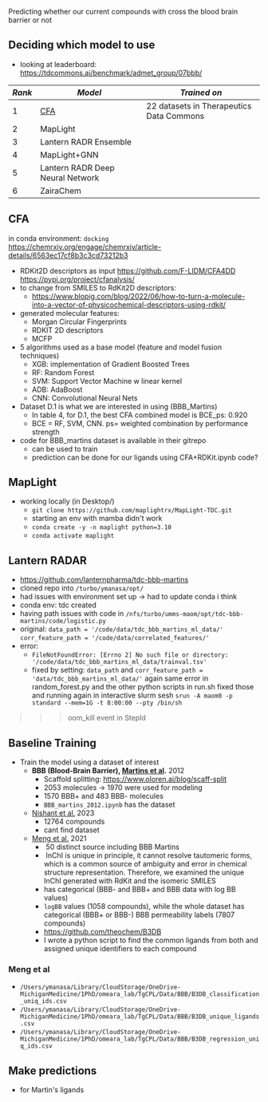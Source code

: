Predicting whether our current compounds with cross the blood brain barrier or not 
## Deciding which model to use
- looking at leaderboard: https://tdcommons.ai/benchmark/admet_group/07bbb/

| ***Rank*** |***Model*** | ***Trained on*** | 
| - | - | - | 
| 1 | [CFA](https://chemrxiv.org/engage/chemrxiv/article-details/6563ec17cf8b3c3cd73212b3) | 22 datasets in Therapeutics Data Commons |
| 2 | MapLight | | 
| 3 | Lantern RADR Ensemble | | 
| 4 | MapLight+GNN | | 
| 5 | Lantern RADR Deep Neural Network | | 
| 6 | ZairaChem | | 

## CFA
in conda environment: `docking`
https://chemrxiv.org/engage/chemrxiv/article-details/6563ec17cf8b3c3cd73212b3
- RDKit2D descriptors as input
https://github.com/F-LIDM/CFA4DD
https://pypi.org/project/cfanalysis/
- to change from SMILES to RdKit2D descriptors: 
	- https://www.blopig.com/blog/2022/06/how-to-turn-a-molecule-into-a-vector-of-physicochemical-descriptors-using-rdkit/
- generated molecular features: 
	- Morgan Circular Fingerprints 
	- RDKIT 2D descriptors
	- MCFP
- 5 algorithms used as a base model (feature and model fusion techniques)
	- XGB: implementation of Gradient Boosted Trees
	- RF: Random Forest
	- SVM: Support Vector Machine w linear kernel 
	- ADB: AdaBoost
	- CNN: Convolutional Neural Nets
- Dataset D.1 is what we are interested in using (BBB_Martins)
	- In table 4, for D.1, the best CFA combined model is BCE_ps: 0.920
	- BCE = RF, SVM, CNN. ps= weighted combination by performance strength 
- code for BBB_martins dataset is available in their gitrepo 
	- can be used to train 
	- prediction can be done for our ligands using CFA+RDKit.ipynb code?
## MapLight
- working locally (in Desktop/)
	- `git clone https://github.com/maplightrx/MapLight-TDC.git`
	- starting an env with mamba didn't work 
	- `conda create -y -n maplight python=3.10`
	- `conda activate maplight`
## Lantern RADAR
- https://github.com/lanternpharma/tdc-bbb-martins
- cloned repo into `/turbo/ymanasa/opt/`
- had issues with environment set up -> had to update conda i think 
- conda env: tdc created 
- having path issues with code in `/nfs/turbo/umms-maom/opt/tdc-bbb-martins/code/logistic.py`
- original:
	 `data_path = '/code/data/tdc_bbb_martins_ml_data/'`
	 `corr_feature_path = '/code/data/correlated_features/'`
- error:
	- `FileNotFoundError: [Errno 2] No such file or directory: '/code/data/tdc_bbb_martins_ml_data/trainval.tsv'`
	- fixed by setting: `data_path` and `corr_feature_path = 'data/tdc_bbb_martins_ml_data/'`
again same error in random_forest.py and the other python scripts in run.sh
fixed those and running again in interactive slurm sesh 
`srun -A maom0 -p standard --mem=1G -t 8:00:00 --pty /bin/sh`
>>> oom_kill event in StepId
## Baseline Training 
- Train the model using a dataset of interest
	- **BBB (Blood-Brain Barrier), [Martins et al](https://pubs.acs.org/doi/10.1021/ci300124c).** 2012
		- Scaffold splitting: https://www.oloren.ai/blog/scaff-split
		- 2053 molecules -> 1970 were used for modeling 
		- 1570 BBB+ and 483 BBB- molecules
		- `BBB_martins_2012.ipynb` has the dataset
	- [Nishant et al.]( https://ieeexplore.ieee.org/abstract/document/10182598?casa_token=IIEhoZpNWZ4AAAAA:qSbkqcyJeaxTPqAgO-XfRiwORDxiztPHCx0YZace4KFLzhzWet8P_iMkPZ5Zpi2TtyeOVCHR) 2023
		- 12764 compounds
		- cant find dataset
	- [Meng et al.](https://www.nature.com/articles/s41597-021-01069-5#Sec9) 2021
		-  50 distinct source including BBB Martins
		-  InChI is unique in principle, it cannot resolve tautomeric forms, which is a common source of ambiguity and error in chemical structure representation. Therefore, we examined the unique InChI generated with RdKit and the isomeric SMILES
		- has categorical (BBB- and BBB+ and BBB data with log BB values)
		- `logBB` values (1058 compounds), while the whole dataset has categorical (BBB+ or BBB-) BBB permeability labels (7807 compounds)
		- https://github.com/theochem/B3DB
		- I wrote a python script to find the common ligands from both and assigned unique identifiers to each compound 
### Meng et al 
- `/Users/ymanasa/Library/CloudStorage/OneDrive-MichiganMedicine/1PhD/omeara_lab/TgCPL/Data/BBB/B3DB_classification_uniq_ids.csv`
- `/Users/ymanasa/Library/CloudStorage/OneDrive-MichiganMedicine/1PhD/omeara_lab/TgCPL/Data/BBB/B3DB_unique_ligands.csv`
- `/Users/ymanasa/Library/CloudStorage/OneDrive-MichiganMedicine/1PhD/omeara_lab/TgCPL/Data/BBB/B3DB_regression_uniq_ids.csv`
## Make predictions 
- for Martin's ligands


